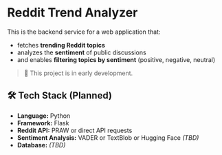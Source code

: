 # Reddit Trend Analyzer

This is the backend service for a web application that:
- fetches **trending Reddit topics**
- analyzes the **sentiment** of public discussions
- and enables **filtering topics by sentiment** (positive, negative, neutral)

> 🚧 This project is in early development.


## 🛠️ Tech Stack (Planned)

- **Language:** Python
- **Framework:** Flask 
- **Reddit API:** PRAW or direct API requests
- **Sentiment Analysis:** VADER or TextBlob or Hugging Face *(TBD)*
- **Database:** *(TBD)*
